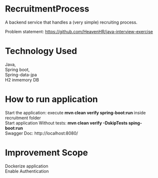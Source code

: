 # RecruitmentProcess
A backend service that handles a (very simple) recruiting process.

Problem statement: https://github.com/HeavenHR/java-interview-exercise

# Technology Used
Java,<br>
Spring boot,<br>
Spring-data-jpa<br>
H2 inmemory DB

# How to run application
Start the application: execute <b> mvn clean verify spring-boot:run </b> inside recruitment folder <br>
Start application Without tests:  <b> mvn clean verify -DskipTests sping-boot:run </b><br>
Swagger Doc: http://localhost:8080/


# Improvement Scope
Dockerize application <br>
Enable Authentication <br>




